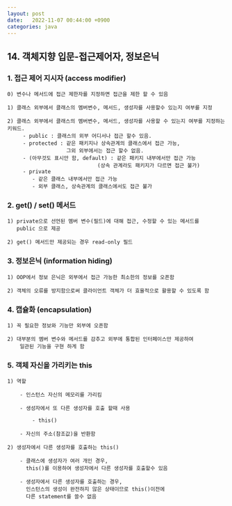 ```yaml
---
layout: post
date:   2022-11-07 00:44:00 +0900
categories: java
---
```


## 14. 객체지향 입문-접근제어자, 정보은닉

### 1. 접근 제어 지시자 (access modifier)

    0) 변수나 메서드에 접근 제한자를 지정하면 접근을 제한 할 수 있음

    1) 클래스 외부에서 클래스의 멤버변수, 메서드, 생성자를 사용할수 있는지 여부를 지정

    2) 클래스 외부에서 클래스의 멤버변수, 메서드, 생성자를 사용할 수 있는지 여부를 지정하는 키워드.   
         - public : 클래스의 외부 어디서나 접근 할수 있음.
         - protected : 같은 패키지나 상속관계의 클래스에서 접근 가능,
                       그외 외부에서는 접근 할수 없음.
         - (아무것도 표시안 함, default) : 같은 패키지 내부에서만 접근 가능            
                                 (상속 관계라도 패키지가 다르면 접근 불가)
         - private
            - 같은 클래스 내부에서만 접근 가능 
            - 외부 클래스, 상속관계의 클래스에서도 접근 불가 

### 2. get() / set() 메서드 

    1) private으로 선언된 멤버 변수(필드)에 대해 접근, 수정할 수 있는 메서드를
       public 으로 제공 

    2) get() 메서드만 제공되는 경우 read-only 필드 

### 3. 정보은닉 (information hiding)    

    1) OOP에서 정보 은닉은 외부에서 접근 가능한 최소한의 정보를 오픈함

    2) 객체의 오류를 방지함으로써 클라이언트 객체가 더 효율적으로 활용할 수 있도록 함

### 4. 캡슐화 (encapsulation) 

    1) 꼭 필요한 정보와 기능만 외부에 오픈함

    2) 대부분의 멤버 변수와 메서드를 감추고 외부에 통합된 인터페이스만 제공하여 
        일관된 기능을 구현 하게 함

### 5. 객체 자신을 가리키는 this

    1) 역할

        - 인스턴스 자신의 메모리를 가리킴 

        - 생성자에서 또 다른 생성자를 호출 할때 사용 

            - this()

        - 자신의 주소(참조값)을 반환함  

    2) 생성자에서 다른 생성자를 호출하는 this()

        - 클래스에 생성자가 여러 개인 경우, 
          this()를 이용하여 생성자에서 다른 생성자를 호출할수 있음

        - 생성자에서 다른 생성자를 호출하는 경우, 
          인스턴스의 생성이 완전하지 않은 상태이므로 this()이전에 
          다른 statement를 쓸수 없음

